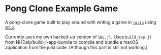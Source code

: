 # Pong Clone Example Game

A pong-clone game built to play around with writing a game in
[`julia`](https://github.com/JuliaLang/julia) using
[`SDL2`](https://www.libsdl.org/).

Currently uses my own hacked-up version of `SDL.jl`. Uses `build_app.jl` from
NHDaly/build-jl-app-bundle to compile and bundle a macOS application from the
julia code. (Although this part is still not working.)

